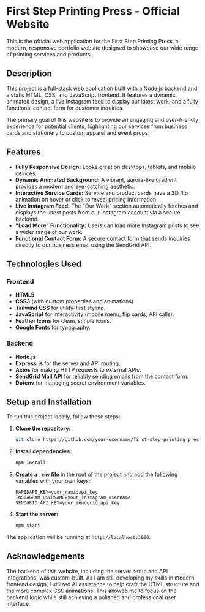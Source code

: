 # First Step Printing Press - Official Website

This is the official web application for the First Step Printing Press, a modern, responsive portfolio website designed to showcase our wide range of printing services and products.

## Description
    
This project is a full-stack web application built with a Node.js backend and a static HTML, CSS, and JavaScript frontend. It features a dynamic, animated design, a live Instagram feed to display our latest work, and a fully functional contact form for customer inquiries.

The primary goal of this website is to provide an engaging and user-friendly experience for potential clients, highlighting our services from business cards and stationery to custom apparel and event props.

## Features

* **Fully Responsive Design:** Looks great on desktops, tablets, and mobile devices.
* **Dynamic Animated Background:** A vibrant, aurora-like gradient provides a modern and eye-catching aesthetic.
* **Interactive Service Cards:** Service and product cards have a 3D flip animation on hover or click to reveal pricing information.
* **Live Instagram Feed:** The "Our Work" section automatically fetches and displays the latest posts from our Instagram account via a secure backend.
* **"Load More" Functionality:** Users can load more Instagram posts to see a wider range of our work.
* **Functional Contact Form:** A secure contact form that sends inquiries directly to our business email using the SendGrid API.

## Technologies Used

### Frontend

* **HTML5**
* **CSS3** (with custom properties and animations)
* **Tailwind CSS** for utility-first styling.
* **JavaScript** for interactivity (mobile menu, flip cards, API calls).
* **Feather Icons** for clean, simple icons.
* **Google Fonts** for typography.

### Backend

* **Node.js**
* **Express.js** for the server and API routing.
* **Axios** for making HTTP requests to external APIs.
* **SendGrid Mail API** for reliably sending emails from the contact form.
* **Dotenv** for managing secret environment variables.

## Setup and Installation

To run this project locally, follow these steps:

1.  **Clone the repository:**
    ```bash
    git clone https://github.com/your-username/first-step-printing-press.git
    ```
2.  **Install dependencies:**
    ```bash
    npm install
    ```
3.  **Create a `.env` file** in the root of the project and add the following variables with your own keys:
    ```
    RAPIDAPI_KEY=your_rapidapi_key
    INSTAGRAM_USERNAME=your_instagram_username
    SENDGRID_API_KEY=your_sendgrid_api_key
    ```
4.  **Start the server:**
    ```bash
    npm start
    ```

The application will be running at `http://localhost:3000`. 

## Acknowledgements

The backend of this website, including the server setup and API integrations, was custom-built. As I am still developing my skills in modern frontend design, I utilized AI assistance to help craft the HTML structure and the more complex CSS animations. This allowed me to focus on the backend logic while still achieving a polished and professional user interface.

